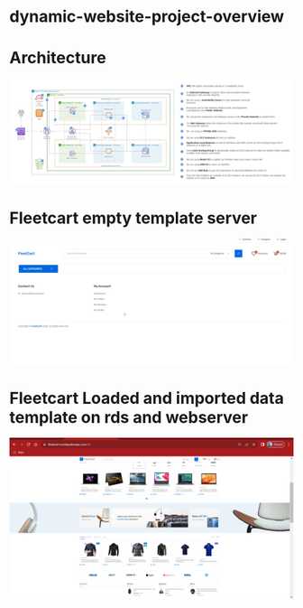 # dynamic-website-project-overview
# Architecture
![alt text](https://github.com/profebass99/dynamic-website-project-commands/blob/main/dynamic%20website%20.png)

# Fleetcart empty template server
![alt text](https://github.com/profebass99/dynamic-website-project-commands/blob/main/fleetcart%20empty%20template%20.png)

# Fleetcart Loaded and imported data template on rds and webserver
![alt text](https://github.com/profebass99/dynamic-website-project-commands/blob/main/flleeetcart1.png)
